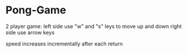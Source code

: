 # Pong-Game

2 player game:
left side use "w" and "s" leys to move up and down
right side use arrow keys

speed increases incrementally after each return 
